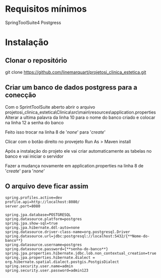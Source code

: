 # Requisitos mínimos
SpringToolSuite4
Postgress

# Instalação

## Clonar o repositório
git clone https://github.com/linemarquart/projetosi_clinica_estetica.git

## Criar um banco de dados postgress para a conecção

Com o SprintToolSuite aberto abrir o arquivo projetosi_clinica_estetica\Clinica\src\main\resources\application.properties
Alterar a ultima palavra da linha 10 para o nome do banco criado e colocar na linha 12 a senha do banco 

Feito isso trocar na linha 8 de '_none_' para '_create_' 

Clicar com o botão direito no provejeto Run As > Maven install

Após a instalação do projeto ele vai criar automaticamente as tabelas no banco e vai iniciar o servidor

Fazer a mudança novamente em application.properties na linha 8 de '_create_' para '_none_'

## O arquivo deve ficar assim 

```
spring.profiles.active=dev
profile.api=http://localhost:8080/
server.port=8080

spring.jpa.database=POSTGRESQL
spring.datasource.platform=postgres
spring.jpa.show-sql=true
spring.jpa.hibernate.ddl-auto=none
spring.datasource.driver-class-name=org.postgresql.Driver
spring.datasource.url=jdbc:postgresql://localhost:5432/{**Nome-do-banco**}
spring.datasource.username=postgres
spring.datasource.password={**senha-do-banco**}
spring.jpa.properties.hibernate.jdbc.lob.non_contextual_creation=true
spring.jpa.properties.hibernate.dialect = org.hibernate.spatial.dialect.postgis.PostgisDialect
spring.security.user.name=admin
spring.security.user.password=admin123
```